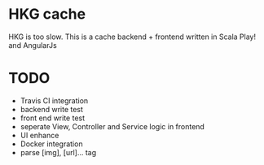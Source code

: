 HKG cache
=====================================

HKG is too slow. This is a cache backend + frontend written in Scala Play! and AngularJs

# TODO

- Travis CI integration
- backend write test
- front end write test
- seperate View, Controller and Service logic in frontend
- UI enhance
- Docker integration
- parse [img], [url]... tag